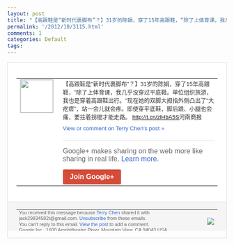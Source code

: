 ```yaml
---
layout: post
title: "【高跟鞋是“新时代裹脚布”？】31岁的陈娟，穿了15年高跟鞋，“除了上体育课，我几..."
permalink: '/2012/10/3115.html'
comments: 1
categories: Default
tags: 
---
```

<div style="border:solid 1px #dfdfdf;color:#686868;font:13px Arial"><div style="background-color:#fff;padding:20px;"><table cellpadding="0" cellspacing="0"><tr><td style="padding-right:15px;vertical-align:top"><a href="https://plus.google.com/_/notifications/emlink?emrecipient=110200756825219614165&amp;emid=CIDS57LchLMCFSQlcAoddEIAAA&amp;path=%2F108643996575278738906&amp;dt=1350362520489&amp;uob=8"><img height="75" src="https://lh3.googleusercontent.com/-KKRGTyJ5Bl0/AAAAAAAAAAI/AAAAAAAAEEY/jllxqER5dCk/s75-c-k-a/photo.jpg" style="border:solid 1px #cccccc;" width="75"/></a></td><td style="width:578px;color:#333;font:13px Arial;vertical-align:top"><div style="padding-bottom:10px">【高跟鞋是"新时代裹脚布"？】31岁的陈<wbr/>娟，穿了15年高跟鞋，"除了上体育课，我<wbr/>几乎没穿过平底鞋。单位组织旅游，我也是穿<wbr/>着高跟鞋出行。"现在她的双脚大拇指外侧凸<wbr/>出了"大疙瘩"，站一会儿就会疼。即使穿平<wbr/>底鞋，脚后跟、小腿也会痛，要拄着拐棍才能<wbr/>走路。 <a class="ot-anchor" href="http://t.cn/zlHbA5S">http://t.cn/zlHbA5S</a>河<wbr/>南商报</div><a href="https://plus.google.com/_/notifications/emlink?emrecipient=110200756825219614165&amp;emid=CIDS57LchLMCFSQlcAoddEIAAA&amp;path=%2F108643996575278738906%2Fposts%2Faox3N8vKSAi%3Fgpinv%3DAMIXal87vZ58lrdSkIULBAtyqYbvKfrqmzgKaidZIA91VlCqZhMpBN38nR5Id-dhsBj-D4A76vzwIoFVQEcgRWYBOJdmTQwuFo2ppFG6mojOmcUlE7h7I-w&amp;dt=1350362520489&amp;uob=8" style="color:#3366CC;text-decoration:none">View or comment on Terry Chen's post »</a><div style="margin-top:20px;border-top:solid 1px #dfdfdf"><div style="padding:15px 0;color:#686868;font:16px Arial">Google+ makes sharing on the web more like sharing in real life. <a href="http://www.google.com/+/learnmore/" style="color:#3366CC;text-decoration:none">Learn more</a>.</div><a href="https://plus.google.com/_/notifications/emlink?emrecipient=110200756825219614165&amp;emid=CIDS57LchLMCFSQlcAoddEIAAA&amp;path=%2F%3Fgpinv%3DAMIXal87vZ58lrdSkIULBAtyqYbvKfrqmzgKaidZIA91VlCqZhMpBN38nR5Id-dhsBj-D4A76vzwIoFVQEcgRWYBOJdmTQwuFo2ppFG6mojOmcUlE7h7I-w&amp;dt=1350362520489&amp;uob=8" style="display:inline-block;padding:7px 15px;background-color:#d44b38; color:#fff;font-size:16px; font-weight:bold;border-radius:2px;-webkit-border-radius:2px; -moz-border-radius:2px;border:solid 1px #c43b28; white-space:nowrap;text-decoration:none">Join Google+</a></div></td></tr></table></div><div style="border-top:solid 1px #dfdfdf;padding:0 20px; background-color:#f5f5f5"><table cellpadding="0" cellspacing="0" style="height:50px"><tbody><tr><td style="vertical-align:middle;width:100%; color:#636363;font:11px Arial; line-height:120%">You received this message because <a href="https://plus.google.com/_/notifications/emlink?emrecipient=110200756825219614165&amp;emid=CIDS57LchLMCFSQlcAoddEIAAA&amp;path=%2F108643996575278738906%3Fgpinv%3DAMIXal87vZ58lrdSkIULBAtyqYbvKfrqmzgKaidZIA91VlCqZhMpBN38nR5Id-dhsBj-D4A76vzwIoFVQEcgRWYBOJdmTQwuFo2ppFG6mojOmcUlE7h7I-w&amp;dt=1350362520489&amp;uob=8" style="color:#3366CC;text-decoration:none">Terry Chen</a> shared it with jack29834582t@gmail.com. <a href="https://plus.google.com/_/notifications/emlink?emrecipient=110200756825219614165&amp;emid=CIDS57LchLMCFSQlcAoddEIAAA&amp;path=%2F_%2Fnonplus%2Femailsettings%3Fgpinv%3DAMIXal87vZ58lrdSkIULBAtyqYbvKfrqmzgKaidZIA91VlCqZhMpBN38nR5Id-dhsBj-D4A76vzwIoFVQEcgRWYBOJdmTQwuFo2ppFG6mojOmcUlE7h7I-w%26est%3DADH5u8UR9pVsca2f0m1M6CH07K1uTnCQkH41wjrlCqnbihCJsF97Qtefy2GK-tr6bTaMlR_6WlEkM5X6NUdLKVFSxw47vF9gkzxBc3_FeWx6bX1RRjzOK17nr_AOksbJlyLeLYFGz2LGw9aF2C3ZQkYPr80KIzoq7Q&amp;dt=1350362520489&amp;uob=8" style="color:#3366CC;text-decoration:none">Unsubscribe</a> from these emails.<br/>You can't reply to this email. <a href="https://plus.google.com/_/notifications/emlink?emrecipient=110200756825219614165&amp;emid=CIDS57LchLMCFSQlcAoddEIAAA&amp;path=%2F108643996575278738906%2Fposts%2Faox3N8vKSAi%3Fgpinv%3DAMIXal87vZ58lrdSkIULBAtyqYbvKfrqmzgKaidZIA91VlCqZhMpBN38nR5Id-dhsBj-D4A76vzwIoFVQEcgRWYBOJdmTQwuFo2ppFG6mojOmcUlE7h7I-w&amp;dt=1350362520489&amp;uob=8" style="color:#3366CC;text-decoration:none">View the post</a> to add a comment.<br/>Google Inc., 1600 Amphitheatre Pkwy, Mountain View, CA 94043 USA<br/></td><td><img src="https://ssl.gstatic.com/s2/oz/images/notifications/logo/google-plus-6617a72bb36cc548861652780c9e6ff1.png"/></td></tr></tbody></table></div></div>